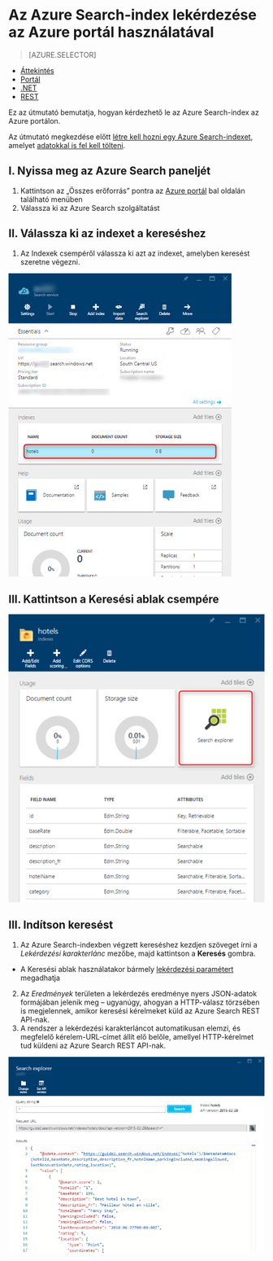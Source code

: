 <properties
    pageTitle="Az Azure Search-index lekérdezése az Azure portál használatával | Microsoft Azure | Üzemeltetett felhőalapú keresőszolgáltatás"
    description="Keresési lekérdezés küldése az Azure portál Keresési ablakában."
    services="search"
    documentationCenter=""
    authors="ashmaka"
/>

<tags
    ms.service="search"
    ms.devlang="NA"
    ms.workload="search"
    ms.topic="get-started-article"
    ms.tgt_pltfrm="na"
    ms.date="08/29/2016"
    ms.author="ashmaka"
/>
# Az Azure Search-index lekérdezése az Azure portál használatával
> [AZURE.SELECTOR]
- [Áttekintés](search-query-overview.md)
- [Portál](search-explorer.md)
- [.NET](search-query-dotnet.md)
- [REST](search-query-rest-api.md)

Ez az útmutató bemutatja, hogyan kérdezhető le az Azure Search-index az Azure portálon.

Az útmutató megkezdése előtt [létre kell hozni egy Azure Search-indexet](search-what-is-an-index.md), amelyet [adatokkal is fel kell tölteni](search-what-is-data-import.md).

## I. Nyissa meg az Azure Search paneljét
1. Kattintson az „Összes erőforrás” pontra az [Azure portál](https://portal.azure.com/#blade/HubsExtension/BrowseResourceBlade/resourceType/Microsoft.Search%2FsearchServices) bal oldalán található menüben
2. Válassza ki az Azure Search szolgáltatást

## II. Válassza ki az indexet a kereséshez
1. Az Indexek csempéről válassza ki azt az indexet, amelyben keresést szeretne végezni.

![](./media/search-explorer/pick-index.png)

## III. Kattintson a Keresési ablak csempére
![](./media/search-explorer/search-explorer-tile.png)

## III. Indítson keresést
1. Az Azure Search-indexben végzett kereséshez kezdjen szöveget írni a *Lekérdezési karakterlánc* mezőbe, majd kattintson a **Keresés** gombra.
 * A Keresési ablak használatakor bármely [lekérdezési paramétert](https://msdn.microsoft.com/library/dn798927.aspx) megadhatja

2. Az *Eredmények* területen a lekérdezés eredménye nyers JSON-adatok formájában jelenik meg – ugyanúgy, ahogyan a HTTP-válasz törzsében is megjelennek, amikor keresési kérelmeket küld az Azure Search REST API-nak.
3. A rendszer a lekérdezési karakterláncot automatikusan elemzi, és megfelelő kérelem-URL-címet állít elő belőle, amellyel HTTP-kérelmet tud küldeni az Azure Search REST API-nak.

![](./media/search-explorer/search-bar.png)



<!--HONumber=sep16_HO1-->


